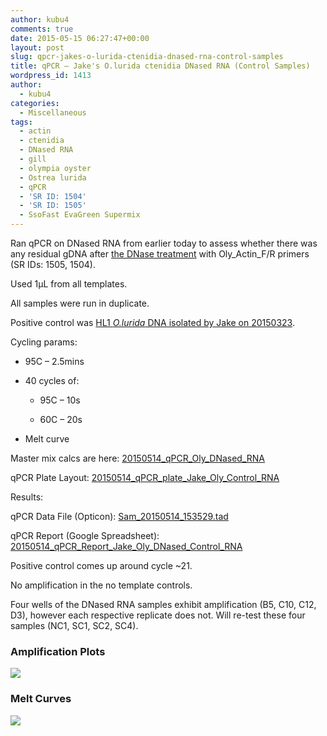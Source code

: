 ```yaml
---
author: kubu4
comments: true
date: 2015-05-15 06:27:47+00:00
layout: post
slug: qpcr-jakes-o-lurida-ctenidia-dnased-rna-control-samples
title: qPCR – Jake's O.lurida ctenidia DNased RNA (Control Samples)
wordpress_id: 1413
author:
  - kubu4
categories:
  - Miscellaneous
tags:
  - actin
  - ctenidia
  - DNased RNA
  - gill
  - olympia oyster
  - Ostrea lurida
  - qPCR
  - 'SR ID: 1504'
  - 'SR ID: 1505'
  - SsoFast EvaGreen Supermix
---
```


Ran qPCR on DNased RNA from earlier today to assess whether there was any residual gDNA after [the DNase treatment](http://onsnetwork.org/kubu4/2015/05/14/dnase-treatment-jakes-o-lurida-ctenidia-rna-controls-from-20150507/) with Oly_Actin_F/R primers (SR IDs: 1505, 1504).

Used 1μL from all templates.

All samples were run in duplicate.

Positive control was [HL1 _O.lurida_ DNA isolated by Jake on 20150323](http://heareresearch.blogspot.com/2015/03/3-23-2015-ezna-dna-isolation-with-seed.html).

Cycling params:




    
  * 95C – 2.5mins

    
  * 40 cycles of:

    
    * 95C – 10s

    
    * 60C – 20s




    
  * Melt curve



Master mix calcs are here: [20150514_qPCR_Oly_DNased_RNA](https://docs.google.com/spreadsheets/d/1aIPp2edvn4cDHWUWgHC3b5I_1Oef73EP1nSKok0WbN8/edit?usp=sharing)

qPCR Plate Layout: [20150514_qPCR_plate_Jake_Oly_Control_RNA](https://docs.google.com/spreadsheets/d/1o6jFPQe15r7DZ_Z_AVfJIdvf1njM3uhwq8fsvZWu4Uw/edit?usp=sharing)



Results:

qPCR Data File (Opticon): [Sam_20150514_153529.tad](http://eagle.fish.washington.edu/Arabidopsis/qPCR/Opticon/Sam_20150514_153529.tad)

qPCR Report (Google Spreadsheet): [20150514_qPCR_Report_Jake_Oly_DNased_Control_RNA](https://docs.google.com/spreadsheets/d/1f3K75ZRuXDN5W5-nP18Y8OVMqyZVCbmE6j75_PZr1os/edit?usp=sharing)

Positive control comes up around cycle ~21.

No amplification in the no template controls.

Four wells of the DNased RNA samples exhibit amplification (B5, C10, C12, D3), however each respective replicate does not. Will re-test these four samples (NC1, SC1, SC2, SC4).





### Amplification Plots



[![](http://eagle.fish.washington.edu/Arabidopsis/20150514_qPCR_Amp_DNased_RNA_Jake_Oly_controls.JPG)](http://eagle.fish.washington.edu/Arabidopsis/20150514_qPCR_Amp_DNased_RNA_Jake_Oly_controls.JPG)





### Melt Curves



[![](http://eagle.fish.washington.edu/Arabidopsis/20150514_qPCR_Melt_DNased_RNA_Jake_Oly_controls.JPG)](http://eagle.fish.washington.edu/Arabidopsis/20150514_qPCR_Melt_DNased_RNA_Jake_Oly_controls.JPG)


